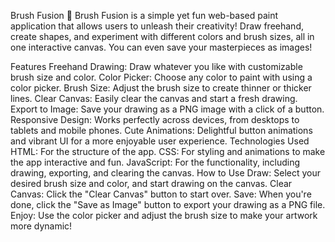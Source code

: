 Brush Fusion
🎨 Brush Fusion is a simple yet fun web-based paint application that allows users to unleash their creativity! Draw freehand, create shapes, and experiment with different colors and brush sizes, all in one interactive canvas. You can even save your masterpieces as images!

Features
Freehand Drawing: Draw whatever you like with customizable brush size and color.
Color Picker: Choose any color to paint with using a color picker.
Brush Size: Adjust the brush size to create thinner or thicker lines.
Clear Canvas: Easily clear the canvas and start a fresh drawing.
Export to Image: Save your drawing as a PNG image with a click of a button.
Responsive Design: Works perfectly across devices, from desktops to tablets and mobile phones.
Cute Animations: Delightful button animations and vibrant UI for a more enjoyable user experience.
Technologies Used
HTML: For the structure of the app.
CSS: For styling and animations to make the app interactive and fun.
JavaScript: For the functionality, including drawing, exporting, and clearing the canvas.
How to Use
Draw: Select your desired brush size and color, and start drawing on the canvas.
Clear Canvas: Click the "Clear Canvas" button to start over.
Save: When you're done, click the "Save as Image" button to export your drawing as a PNG file.
Enjoy: Use the color picker and adjust the brush size to make your artwork more dynamic!
